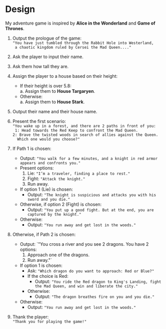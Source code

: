 # Design

My adventure game is inspired by **Alice in the Wonderland** and **Game of Thrones**.

1. Output the prologue of the game:  
   `"You have just tumbled through the Rabbit Hole into Westerland,`<br>` a chaotic kingdom ruled by Cersei the Mad Queen...."`

2. Ask the player to input their name.

3. Ask them how tall they are.

4. Assign the player to a house based on their height:
    - If their height is over 5.8:  
      a. Assign them to **House Targaryen**.
    - Otherwise:  
      a. Assign them to **House Stark**.

5. Output their name and their house name.

6. Present the first scenario:  
   `"You wake up in a forest, and there are 2 paths in front of you: `<br>` 
    1: Head towards the Red Keep to confront the Mad Queen.  `<br>`
    2: Brave the twisted woods in search of allies against the Queen. `<br>` 
   Which one would you choose?"`

7. If Path 1 is chosen:
    - Output: `"You walk for a few minutes, and a knight in red armor appears and confronts you."`
    - Present options:
        1. Lie: `"I’m a traveler, finding a place to rest."`
        2. Fight: `"Attack the knight."`
        3. Run away.
    - If option 1 (Lie) is chosen:
        - Output: `"The knight is suspicious and attacks you with his sword and you die."`
    - Otherwise, if option 2 (Fight) is chosen:
        - Output: `"You put up a good fight. But at the end, you are captured by the knight."`
    - Otherwise:
        - Output: `"You run away and get lost in the woods."`

8. Otherwise, if Path 2 is chosen:
    - Output: `"You cross a river and you see 2 dragons. You have 2 options:
        1. Approach one of the dragons.
        2. Run away."`
    - If option 1 is chosen:
        - Ask: `"Which dragon do you want to approach: Red or Blue?"`
        - If the choice is Red:
            - Output: `"You ride the Red dragon to King's Landing, fight the Mad Queen, and win and liberate the city."`
        - Otherwise:
            - Output: `"The dragon breathes fire on you and you die."`
    - Otherwise:
        - Output: `"You run away and get lost in the woods."`

9. Thank the player:  
   `"Thank you for playing the game!"`